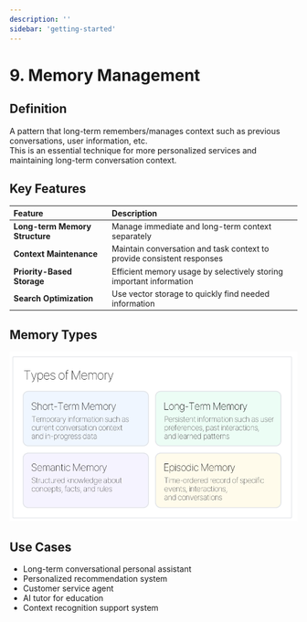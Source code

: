 ```yaml
---
description: ''
sidebar: 'getting-started'
---
```


# 9. Memory Management

## Definition
A pattern that long-term remembers/manages context such as previous conversations, user information, etc.  
This is an essential technique for more personalized services and maintaining long-term conversation context.

## Key Features
| Feature | Description |
| :--- | :--- |
| **Long-term Memory Structure** | Manage immediate and long-term context separately |
| **Context Maintenance** | Maintain conversation and task context to provide consistent responses |
| **Priority-Based Storage** | Efficient memory usage by selectively storing important information |
| **Search Optimization** | Use vector storage to quickly find needed information |

## Memory Types

![](../../../uengine-image/process-gpt/en/design-pattern/9-1.png)

## Use Cases
- Long-term conversational personal assistant  
- Personalized recommendation system  
- Customer service agent  
- AI tutor for education  
- Context recognition support system  



